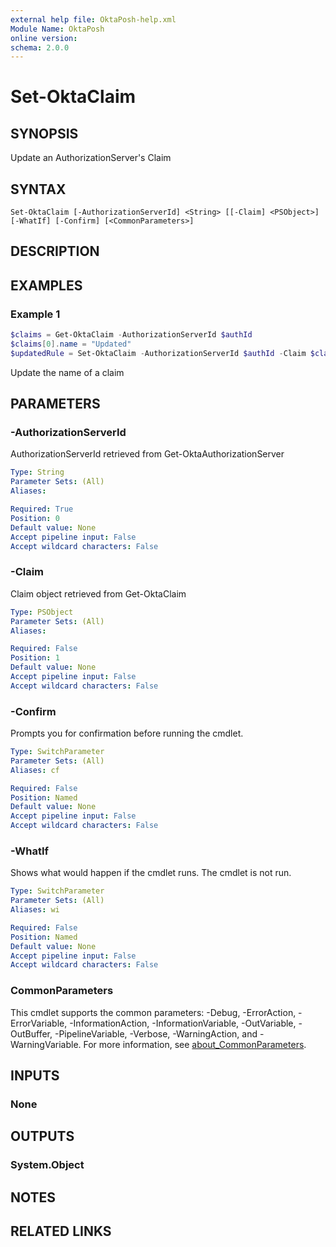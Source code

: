 ```yaml
---
external help file: OktaPosh-help.xml
Module Name: OktaPosh
online version:
schema: 2.0.0
---
```


# Set-OktaClaim

## SYNOPSIS
Update an AuthorizationServer's Claim

## SYNTAX

```
Set-OktaClaim [-AuthorizationServerId] <String> [[-Claim] <PSObject>] [-WhatIf] [-Confirm] [<CommonParameters>]
```

## DESCRIPTION

## EXAMPLES

### Example 1
```powershell
$claims = Get-OktaClaim -AuthorizationServerId $authId
$claims[0].name = "Updated"
$updatedRule = Set-OktaClaim -AuthorizationServerId $authId -Claim $claims[0]
```

Update the name of a claim

## PARAMETERS

### -AuthorizationServerId
AuthorizationServerId retrieved from Get-OktaAuthorizationServer

```yaml
Type: String
Parameter Sets: (All)
Aliases:

Required: True
Position: 0
Default value: None
Accept pipeline input: False
Accept wildcard characters: False
```

### -Claim
Claim object retrieved from Get-OktaClaim

```yaml
Type: PSObject
Parameter Sets: (All)
Aliases:

Required: False
Position: 1
Default value: None
Accept pipeline input: False
Accept wildcard characters: False
```

### -Confirm
Prompts you for confirmation before running the cmdlet.

```yaml
Type: SwitchParameter
Parameter Sets: (All)
Aliases: cf

Required: False
Position: Named
Default value: None
Accept pipeline input: False
Accept wildcard characters: False
```

### -WhatIf
Shows what would happen if the cmdlet runs.
The cmdlet is not run.

```yaml
Type: SwitchParameter
Parameter Sets: (All)
Aliases: wi

Required: False
Position: Named
Default value: None
Accept pipeline input: False
Accept wildcard characters: False
```

### CommonParameters
This cmdlet supports the common parameters: -Debug, -ErrorAction, -ErrorVariable, -InformationAction, -InformationVariable, -OutVariable, -OutBuffer, -PipelineVariable, -Verbose, -WarningAction, and -WarningVariable. For more information, see [about_CommonParameters](http://go.microsoft.com/fwlink/?LinkID=113216).

## INPUTS

### None

## OUTPUTS

### System.Object
## NOTES

## RELATED LINKS
